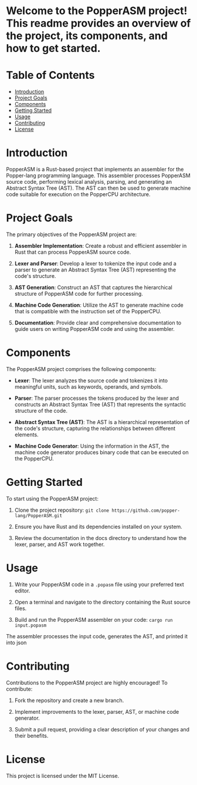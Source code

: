 
# Welcome to the PopperASM project! This readme provides an overview of the project, its components, and how to get started.

# Table of Contents
- [Introduction](#introduction)
- [Project Goals](#project-goals)
- [Components](#components)
- [Getting Started](#getting-started)
- [Usage](#usage)
- [Contributing](#contributing)
- [License](#license)
# Introduction
PopperASM is a Rust-based project that implements an assembler for the Popper-lang programming language. This assembler processes PopperASM source code, performing lexical analysis, parsing, and generating an Abstract Syntax Tree (AST). The AST can then be used to generate machine code suitable for execution on the PopperCPU architecture.

# Project Goals
The primary objectives of the PopperASM project are:

1. **Assembler Implementation**: Create a robust and efficient assembler in Rust that can process PopperASM source code.

2. **Lexer and Parser**: Develop a lexer to tokenize the input code and a parser to generate an Abstract Syntax Tree (AST) representing the code's structure.

3. **AST Generation**: Construct an AST that captures the hierarchical structure of PopperASM code for further processing.

4. **Machine Code Generation**: Utilize the AST to generate machine code that is compatible with the instruction set of the PopperCPU.

5. **Documentation**: Provide clear and comprehensive documentation to guide users on writing PopperASM code and using the assembler.

# Components
The PopperASM project comprises the following components:

- **Lexer**: The lexer analyzes the source code and tokenizes it into meaningful units, such as keywords, operands, and symbols.

- **Parser**: The parser processes the tokens produced by the lexer and constructs an Abstract Syntax Tree (AST) that represents the syntactic structure of the code.

- **Abstract Syntax Tree (AST)**: The AST is a hierarchical representation of the code's structure, capturing the relationships between different elements.

- **Machine Code Generator**: Using the information in the AST, the machine code generator produces binary code that can be executed on the PopperCPU.

# Getting Started
To start using the PopperASM project:

1. Clone the project repository: `git clone https://github.com/popper-lang/PopperASM.git`

2. Ensure you have Rust and its dependencies installed on your system.

3. Review the documentation in the docs directory to understand how the lexer, parser, and AST work together.

# Usage
1. Write your PopperASM code in a `.popasm` file using your preferred text editor.

2. Open a terminal and navigate to the directory containing the Rust source files.

3. Build and run the PopperASM assembler on your code: `cargo run input.popasm` 

The assembler processes the input code, generates the AST, and printed it into json

# Contributing
Contributions to the PopperASM project are highly encouraged! To contribute:

1. Fork the repository and create a new branch.

2. Implement improvements to the lexer, parser, AST, or machine code generator.

3. Submit a pull request, providing a clear description of your changes and their benefits.

# License
This project is licensed under the MIT License.
